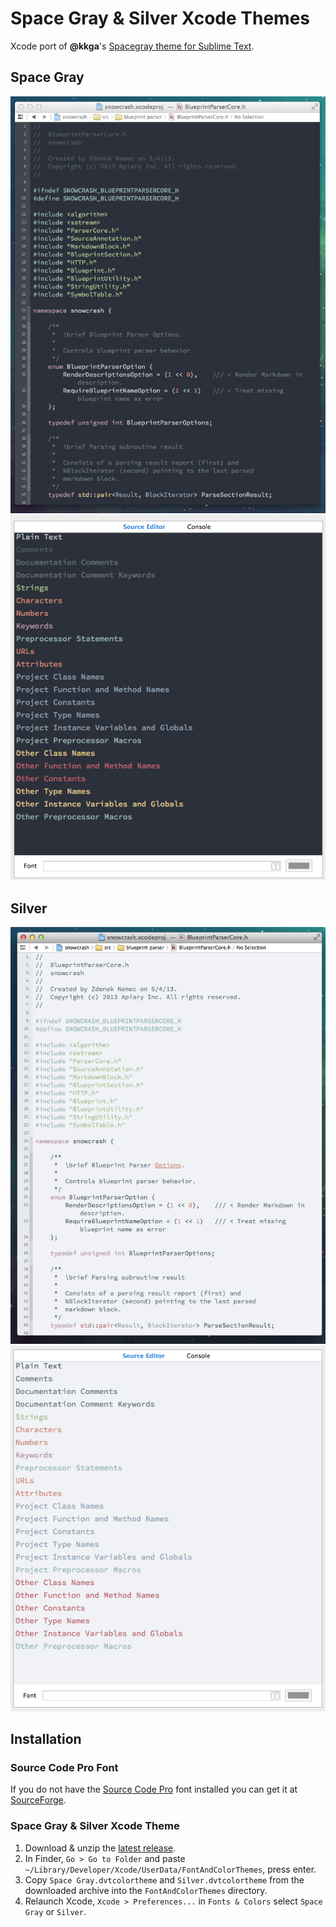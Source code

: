 # Space Gray & Silver Xcode Themes

Xcode port of **@kkga**'s [Spacegray theme for Sublime Text](https://github.com/kkga/spacegray). 

## Space Gray

![screen](screenshots/space-gray-screen.png)
![screen](screenshots/space-gray-fonts-colors.png)

## Silver

![screen](screenshots/silver-screen.png)
![screen](screenshots/silver-fonts-colors.png)


## Installation

### Source Code Pro Font

If you do not have the [Source Code Pro](http://blogs.adobe.com/typblography/2012/09/source-code-pro.html) font installed you can get it at [SourceForge](http://sourceforge.net/projects/sourcecodepro.adobe/files/).

### Space Gray & Silver Xcode Theme

1. Download & unzip the [latest release](https://github.com/zdne/spacegray-xcode/releases/).
2. In Finder, `Go > Go to Folder` and paste `~/Library/Developer/Xcode/UserData/FontAndColorThemes`, press enter.
3. Copy `Space Gray.dvtcolortheme` and `Silver.dvtcolortheme` from the downloaded archive into the `FontAndColorThemes` directory.
4. Relaunch Xcode, `Xcode > Preferences...` in `Fonts & Colors` select `Space Gray` or `Silver`.

